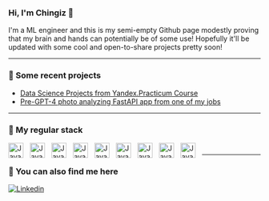 ### Hi, I'm Chingiz 🤗

I'm a ML engineer and this is my semi-empty Github page modestly proving that my brain and hands can potentially be of some use!
Hopefully it'll be updated with some cool and open-to-share projects pretty soon! 

-----

### 📝 Some recent projects 
- [Data Science Projects from Yandex.Practicum Course](https://github.com/CzSadykov/DataScience_research_projects)
- [Pre-GPT-4 photo analyzing FastAPI app from one of my jobs](https://github.com/CzSadykov/pre-gpt4_photo_analyzer)
  
-----

### 🧰 My regular stack

<img align="left" alt="Java" width="30px" style="padding-right:10px;" src="https://cdn.jsdelivr.net/gh/devicons/devicon/icons/python/python-original.svg"/>
<img align="left" alt="Java" width="30px" style="padding-right:10px;" src="https://cdn.jsdelivr.net/gh/devicons/devicon/icons/postgresql/postgresql-original.svg" />
<img align="left" alt="Java" width="30px" style="padding-right:10px;" src="https://cdn.jsdelivr.net/gh/devicons/devicon/icons/jupyter/jupyter-original.svg"/>
<img align="left" alt="Java" width="30px" style="padding-right:10px;" src="https://cdn.jsdelivr.net/gh/devicons/devicon/icons/pandas/pandas-original.svg"  />
<img align="left" alt="Java" width="30px" style="padding-right:10px;" src="https://cdn.jsdelivr.net/gh/devicons/devicon/icons/numpy/numpy-original.svg"  />
<img align="left" alt="Java" width="30px" style="padding-right:10px;" src="https://cdn.jsdelivr.net/gh/devicons/devicon/icons/pytorch/pytorch-original.svg" />
<img align="left" alt="Java" width="30px" style="padding-right:10px;" src="https://cdn.jsdelivr.net/gh/devicons/devicon/icons/docker/docker-original.svg"/>
<img align="left" alt="Java" width="30px" style="padding-right:10px;" src="https://cdn.jsdelivr.net/gh/devicons/devicon/icons/git/git-original.svg"/>
<img align="left" alt="Java" width="30px" style="padding-right:10px;" src="https://cdn.jsdelivr.net/gh/devicons/devicon/icons/fastapi/fastapi-original.svg"/>

#

-----

### 🚀 You can also find me here

<div id="badges">
    <a href="https://www.linkedin.com/in/chingiz-sadykov-478552149/" target="_blank">
      <img src="https://img.shields.io/badge/LinkedIn-0077B5?style=for-the-badge&logo=linkedin&logoColor=white" alt="Linkedin"/>
  </div>
